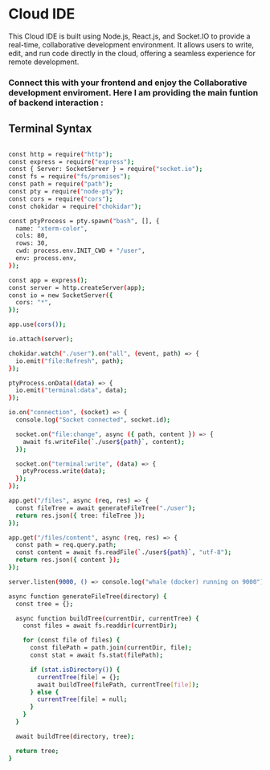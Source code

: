 # Cloud IDE

This Cloud IDE is built using Node.js, React.js, and Socket.IO to provide a real-time, collaborative development environment. It allows users to write, edit, and run code directly in the cloud, offering a seamless experience for remote development.


### Connect this with your frontend and enjoy the Collaborative development enviroment. Here I am providing the main funtion of backend interaction :


## Terminal Syntax 

```bash

const http = require("http");
const express = require("express");
const { Server: SocketServer } = require("socket.io");
const fs = require("fs/promises");
const path = require("path");
const pty = require("node-pty");
const cors = require("cors");
const chokidar = require("chokidar");

const ptyProcess = pty.spawn("bash", [], {
  name: "xterm-color",
  cols: 80,
  rows: 30,
  cwd: process.env.INIT_CWD + "/user",
  env: process.env,
});

const app = express();
const server = http.createServer(app);
const io = new SocketServer({
  cors: "*",
});

app.use(cors());

io.attach(server);

chokidar.watch("./user").on("all", (event, path) => {
  io.emit("file:Refresh", path);
});

ptyProcess.onData((data) => {
  io.emit("terminal:data", data);
});

io.on("connection", (socket) => {
  console.log("Socket connected", socket.id);

  socket.on("file:change", async ({ path, content }) => {
    await fs.writeFile(`./user${path}`, content);
  });

  socket.on("terminal:write", (data) => {
    ptyProcess.write(data);
  });
});

app.get("/files", async (req, res) => {
  const fileTree = await generateFileTree("./user");
  return res.json({ tree: fileTree });
});

app.get("/files/content", async (req, res) => {
  const path = req.query.path;
  const content = await fs.readFile(`./user${path}`, "utf-8");
  return res.json({ content });
});

server.listen(9000, () => console.log("whale (docker) running on 9000"));

async function generateFileTree(directory) {
  const tree = {};

  async function buildTree(currentDir, currentTree) {
    const files = await fs.readdir(currentDir);

    for (const file of files) {
      const filePath = path.join(currentDir, file);
      const stat = await fs.stat(filePath);

      if (stat.isDirectory()) {
        currentTree[file] = {};
        await buildTree(filePath, currentTree[file]);
      } else {
        currentTree[file] = null;
      }
    }
  }

  await buildTree(directory, tree);

  return tree;
}

```
